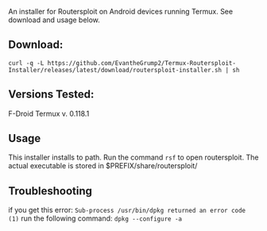 An installer for Routersploit on Android devices running Termux. See download and usage below.

## Download:

`curl -q -L https://github.com/EvantheGrump2/Termux-Routersploit-Installer/releases/latest/download/routersploit-installer.sh | sh`

## Versions Tested:
 F-Droid Termux v. 0.118.1

 ## Usage
 This installer installs to path. Run the command `rsf` to open routersploit. The actual executable is stored in $PREFIX/share/routersploit/
 
## Troubleshooting
if you get this error: `Sub-process /usr/bin/dpkg returned an error code (1)` run the following command: `dpkg --configure -a`
